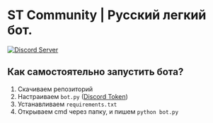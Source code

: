 # ST Community | Русский легкий бот.

<p>
<a href="https://discord.gg/stcomunity"><img src="https://img.shields.io/discord/850786040338972702"alt="Discord Server" /></a>
<p/>

## Как самостоятельно запустить бота?

1. Скачиваем репозиторий
2. Настраиваем `bot.py` ([Discord Token](https://discordjs.guide/preparations/setting-up-a-bot-application.html#creating-your-bot))
3. Устанавливаем `requirements.txt`
4. Открываем cmd через папку, и пишем `python bot.py`

